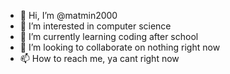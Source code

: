 - 👋 Hi, I’m @matmin2000
- 👀 I’m interested in computer science
- 🌱 I’m currently learning coding after school
- 💞️ I’m looking to collaborate on nothing right now
- 📫 How to reach me, ya cant right now

<!---
matmin2000/matmin2000 is a ✨ special ✨ repository because its `README.md` (this file) appears on your GitHub profile.
You can click the Preview link to take a look at your changes.
--->
